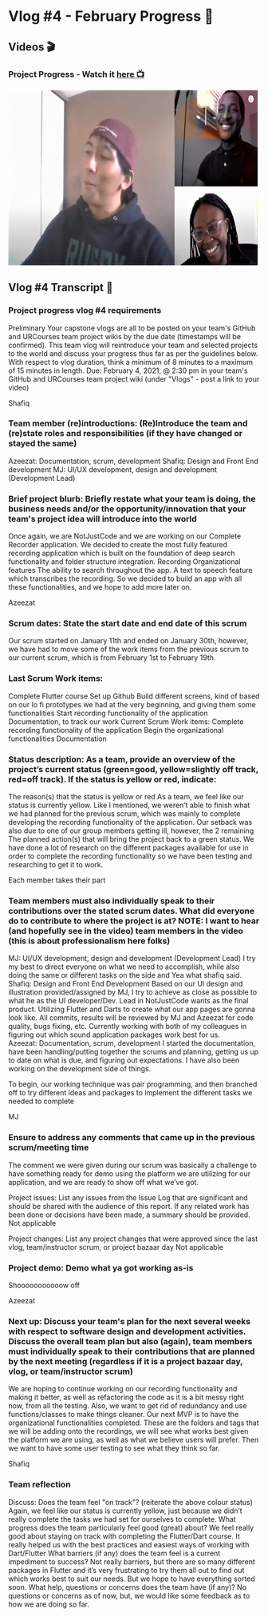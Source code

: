 # Vlog #4 - February Progress :movie_camera:

## Videos :clapper:

### Project Progress - Watch it [here :tv:](https://www.youtube.com/watch?v=72oQbTF8Z2M&list=PLYe3W-KlyGmhn3UW-h5u9xt7_pnBl_03l&index=7&ab_channel=NotAToaster94)
[<img src="https://github.com/NotJustCode3/The_Complete_Recorder/blob/master/Documentation/Miscellaneous/vlog4_thumbnail.png" width="500" height="350">](https://www.youtube.com/watch?v=72oQbTF8Z2M&list=PLYe3W-KlyGmhn3UW-h5u9xt7_pnBl_03l&index=7&ab_channel=NotAToaster94)

## Vlog #4 Transcript :scroll:

### Project progress vlog #4 requirements
Preliminary
Your capstone vlogs are all to be posted on your team's GitHub and URCourses team project wikis by the due date (timestamps will be confirmed). This team vlog will reintroduce your team and selected projects to the world and discuss your progress thus far as per the guidelines below. With respect to vlog duration, think a minimum of 8 minutes to a maximum of 15 minutes in length.
Due: February 4, 2021, @ 2:30 pm in your team's GitHub and URCourses team project wiki (under "Vlogs" - post a link to your video)
 
Shafiq
### Team member (re)introductions: (Re)Introduce the team and (re)state roles and responsibilities (if they have changed or stayed the same)
Azeezat: Documentation, scrum, development
Shafiq: Design and Front End development
MJ: UI/UX development, design and development (Development Lead)
 
### Brief project blurb: Briefly restate what your team is doing, the business needs and/or the opportunity/innovation that your team's project idea will introduce into the world
Once again, we are NotJustCode and we are working on our Complete Recorder application. 
We decided to create the most fully featured recording application which is built on the foundation of deep search functionality and folder structure  integration.
Recording
Organizational features
The ability to search throughout the app.
A text to speech feature which transcribes the recording.
So we decided to build an app with all these functionalities, and we hope to add more later on.
 
Azeezat
### Scrum dates: State the start date and end date of this scrum
Our scrum started on January 11th and ended on January 30th, however, we have had to move some of the work items from the previous scrum to our current scrum, which is from February 1st to February 19th.
 
### Last Scrum Work items:
Complete Flutter course
Set up Github
Build different screens, kind of based on our lo fi prototypes we had at the very beginning, and giving them some functionalities
Start recording functionality of the application
Documentation, to track our work
Current Scrum Work items:
Complete recording functionality of the application
Begin the organizational functionalities
Documentation
 
### Status description: As a team, provide an overview of the project’s current status (green=good, yellow=slightly off track, red=off track). If the status is yellow or red, indicate:
The reason(s) that the status is yellow or red
As a team, we feel like our status is currently yellow. Like I mentioned, we weren’t able to finish what we had planned for the previous scrum, which was mainly to complete developing the recording functionality of the application.
Our setback was also due to one of our group members getting ill, however, the 2 remaining
The planned action(s) that will bring the project back to a green status.
We have done a lot of research on the different packages available for use in order to complete the recording functionality so we have been testing and researching to get it to work. 
 
Each member takes their part
### Team members must also individually speak to their contributions over the stated scrum dates. What did everyone do to contribute to where the project is at? NOTE: I want to hear (and hopefully see in the video) team members in the video (this is about professionalism here folks)
MJ: UI/UX development, design and development (Development Lead)
I try my best to direct everyone on what we need to accomplish, while also doing the same or different tasks on the side and Yea what shafiq said.
Shafiq: Design and Front End Development
Based on our UI design and illustration provided/assigned by MJ, I try to achieve as close as possible to what he as the UI developer/Dev. Lead in NotJustCode wants as the final product. Utilizing Flutter and Darts to create what our app pages are gonna look like.  All commits, results will be reviewed by  MJ and Azeezat for code quality, bugs fixing, etc. Currently working with both of my colleagues in figuring out which sound application packages work best for us.             
Azeezat: Documentation, scrum, development
I started the documentation, have been handling/putting together the scrums and planning, getting us up to date on what is due, and figuring out expectations. I have also been working on the development side of things.
 
To begin, our working technique was pair programming, and then branched off to try different ideas and packages to implement the different tasks we needed to complete
 
MJ
### Ensure to address any comments that came up in the previous scrum/meeting time
The comment we were given during our scrum was basically a challenge to have something ready for demo using the platform we are utilizing for our application, and we are ready to show off what we’ve got.
 
Project issues: List any issues from the Issue Log that are significant and should be shared with the audience of this report. If any related work has been done or decisions have been made, a summary should be provided.
Not applicable
 
Project changes: List any project changes that were approved since the last vlog, team/instructor scrum, or project bazaar day
Not applicable
 
### Project demo: Demo what ya got working as-is
Shooooooooooow off
 
Azeezat
### Next up: Discuss your team's plan for the next several weeks with respect to software design and development activities. Discuss the overall team plan but also (again), team members must individually speak to their contributions that are planned by the next meeting (regardless if it is a project bazaar day, vlog, or team/instructor scrum)
We are hoping to continue working on our recording functionality and making it better, as well as refactoring the code as it is a bit messy right now, from all the testing. Also, we want to get rid of redundancy and use functions/classes to make things cleaner. Our next MVP is to have the organizational functionalities completed. These are the folders and tags that we will be adding onto the recordings, we will see what works best given the platform we are using, as well as what we believe users will prefer. Then we want to have some user testing to see what they think so far.
 
Shafiq
### Team reflection
Discuss:
Does the team feel "on track"? (reiterate the above colour status)
Again, we feel like our status is currently yellow, just because we didn’t really complete the tasks we had set for ourselves to complete.
What progress does the team particularly feel good (great) about?
We feel really good about staying on track with completing the Flutter/Dart course. It really helped us with the best practices and easiest ways of working with Dart/Flutter
What barriers (if any) does the team feel is a current impediment to success?
Not really barriers, but there are so many different packages in Flutter and it’s very frustrating to try them all out to find out which works best to suit our needs. But we hope to have everything sorted soon.
What help, questions or concerns does the team have (if any)?
No questions or concerns as of now, but, we would like some feedback as to how we are doing so far.

